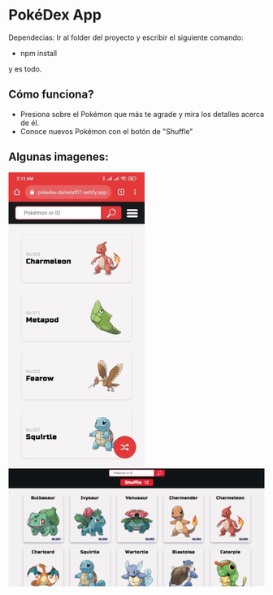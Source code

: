 # PokéDex App

Dependecias: Ir al folder del proyecto y escribir el siguiente comando:

  * npm install
 
 y es todo.
 
 ## Cómo funciona?
  * Presiona sobre el Pokémon que más te agrade y mira los detalles acerca de él.
  * Conoce nuevos Pokémon con el botón de "Shuffle"
 
 ## Algunas imagenes:
 ![Mobile Preview](./images/mobile-preview.jpg)
 ![Mobile Preview](./images/desktop-preview.png)
 